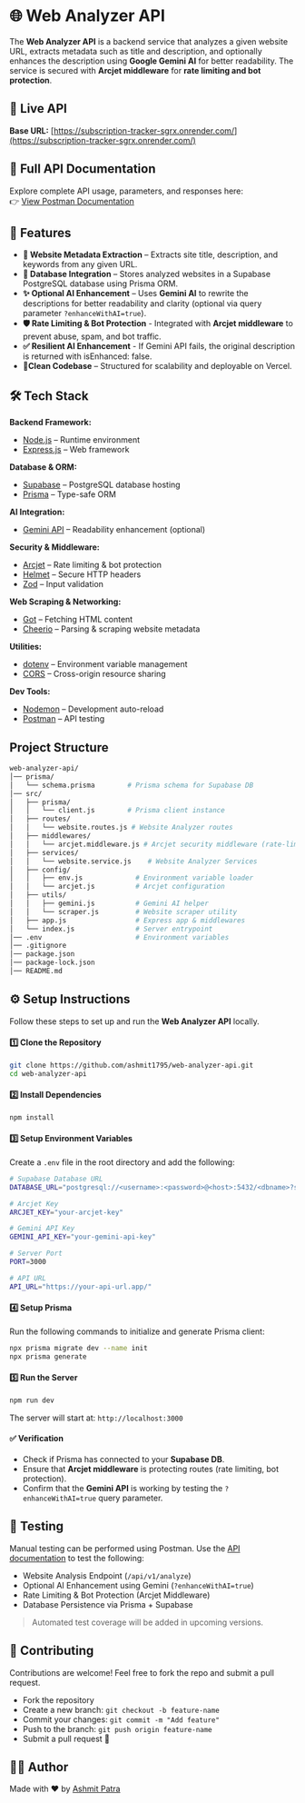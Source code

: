 
# 🌐 Web Analyzer API

The **Web Analyzer API** is a backend service that analyzes a given website URL, extracts metadata such as title and description, and optionally enhances the description using **Google Gemini AI** for better readability.
The service is secured with **Arcjet middleware** for **rate limiting and bot protection**.

## 🔗 Live API
**Base URL:** [https://subscription-tracker-sgrx.onrender.com/](https://subscription-tracker-sgrx.onrender.com/)

## 📑 Full API Documentation
Explore complete API usage, parameters, and responses here:  
👉 [View Postman Documentation](https://documenter.getpostman.com/view/32382436/2sB34ikes3)

## 🚀 Features

- **🔎 Website Metadata Extraction** – Extracts site title, description, and keywords from any given URL.
- **💾 Database Integration** – Stores analyzed websites in a Supabase PostgreSQL database using Prisma ORM.
- **✨ Optional AI Enhancement** – Uses **Gemini AI** to rewrite the descriptions for better readability and clarity (optional via query parameter `?enhanceWithAI=true`).
- **🛡 Rate Limiting & Bot Protection** - Integrated with **Arcjet middleware** to prevent abuse, spam, and bot traffic.
- **✅ Resilient AI Enhancement** - If Gemini API fails, the original description is returned with isEnhanced: false.
- **🧹Clean Codebase** – Structured for scalability and deployable on Vercel.

## 🛠 Tech Stack

**Backend Framework:**  
- [Node.js](https://nodejs.org/) – Runtime environment  
- [Express.js](https://expressjs.com/) – Web framework  

**Database & ORM:**  
- [Supabase](https://supabase.com/) – PostgreSQL database hosting  
- [Prisma](https://www.prisma.io/) – Type-safe ORM  

**AI Integration:**  
- [Gemini API](https://ai.google.dev/) – Readability enhancement (optional)  

**Security & Middleware:**  
- [Arcjet](https://arcjet.com/) – Rate limiting & bot protection  
- [Helmet](https://helmetjs.github.io/) – Secure HTTP headers  
- [Zod](https://zod.dev/) – Input validation  

**Web Scraping & Networking:**  
- [Got](https://github.com/sindresorhus/got) – Fetching HTML content  
- [Cheerio](https://cheerio.js.org/) – Parsing & scraping website metadata  

**Utilities:**  
- [dotenv](https://github.com/motdotla/dotenv) – Environment variable management  
- [CORS](https://expressjs.com/en/resources/middleware/cors.html) – Cross-origin resource sharing  

**Dev Tools:**  
- [Nodemon](https://nodemon.io/) – Development auto-reload  
- [Postman](https://www.postman.com/) – API testing  

## Project Structure

```bash
web-analyzer-api/
│── prisma/
│   └── schema.prisma        # Prisma schema for Supabase DB
│── src/
│   ├── prisma/
│   │   └── client.js        # Prisma client instance
│   ├── routes/
│   │   └── website.routes.js # Website Analyzer routes
│   ├── middlewares/
│   │   └── arcjet.middleware.js # Arcjet security middleware (rate-limiting, etc.)
│   ├── services/
│   │   └── website.service.js    # Website Analyzer Services    
│   ├── config/
│   │   ├── env.js             # Environment variable loader
│   │   └── arcjet.js          # Arcjet configuration
│   ├── utils/
│   │   ├── gemini.js          # Gemini AI helper
│   │   └── scraper.js         # Website scraper utility
│   ├── app.js                 # Express app & middlewares
│   └── index.js               # Server entrypoint
│── .env                       # Environment variables
│── .gitignore
│── package.json 
│── package-lock.json 
│── README.md  
```

## ⚙️ Setup Instructions 

Follow these steps to set up and run the **Web Analyzer API** locally.

#### 1️⃣ Clone the Repository

```bash
git clone https://github.com/ashmit1795/web-analyzer-api.git
cd web-analyzer-api
```

#### 2️⃣ Install Dependencies

```bash
npm install
```

#### 3️⃣ Setup Environment Variables

Create a `.env` file in the root directory and add the following:
```bash
# Supabase Database URL
DATABASE_URL="postgresql://<username>:<password>@<host>:5432/<dbname>?schema=public"

# Arcjet Key
ARCJET_KEY="your-arcjet-key"

# Gemini API Key
GEMINI_API_KEY="your-gemini-api-key"

# Server Port
PORT=3000

# API URL
API_URL="https://your-api-url.app/"
```

#### 4️⃣ Setup Prisma

Run the following commands to initialize and generate Prisma client:

```bash
npx prisma migrate dev --name init
npx prisma generate
```

#### 5️⃣ Run the Server

```bash
npm run dev
```

The server will start at:
`http://localhost:3000`

#### ✅ Verification

- Check if Prisma has connected to your **Supabase DB**.
- Ensure that **Arcjet middleware** is protecting routes (rate limiting, bot protection).
- Confirm that the **Gemini API** is working by testing the `?enhanceWithAI=true` query parameter.




## 🧪 Testing

Manual testing can be performed using Postman. Use the [API documentation](https://documenter.getpostman.com/view/32382436/2sB34ikes3) to test the following:

- Website Analysis Endpoint (`/api/v1/analyze`)
- Optional AI Enhancement using Gemini (`?enhanceWithAI=true`)
- Rate Limiting & Bot Protection (Arcjet Middleware)
- Database Persistence via Prisma + Supabase

> Automated test coverage will be added in upcoming versions.

## 🤝 Contributing

Contributions are welcome! Feel free to fork the repo and submit a pull request.

- Fork the repository
- Create a new branch: `git checkout -b feature-name`
- Commit your changes: `git commit -m "Add feature"`
- Push to the branch: `git push origin feature-name`
- Submit a pull request 🚀
## 🧑‍💻 Author

Made with ❤️ by [Ashmit Patra](https://github.com/ashmit1795)